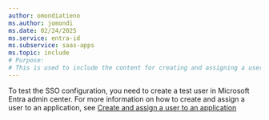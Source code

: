 ```yaml
---
author: omondiatieno
ms.author: jomondi
ms.date: 02/24/2025
ms.service: entra-id
ms.subservice: saas-apps
ms.topic: include
# Purpose:
# This is used to include the content for creating and assigning a user to application into in SaaS apps SSO articles
---
```


To test the SSO configuration, you need to create a test user in Microsoft Entra admin center. For more information on how to create and assign a user to an application, see [Create and assign a user to an application](~/enterprise-apps/add-application-portal-assign-users.md)